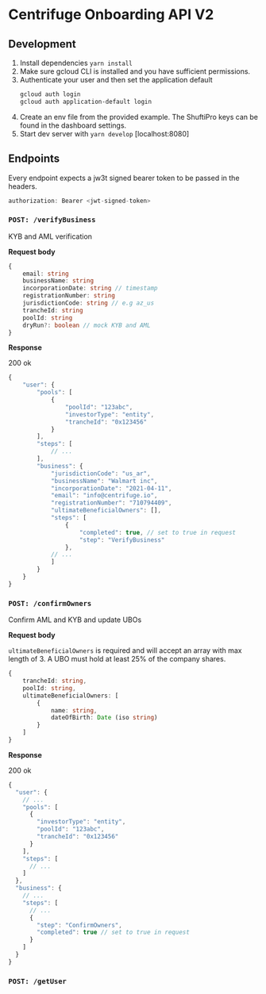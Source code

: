# Centrifuge Onboarding API V2

## Development

1. Install dependencies `yarn install`
2. Make sure gcloud CLI is installed and you have sufficient permissions.
3. Authenticate your user and then set the application default
   ```sh
   gcloud auth login
   gcloud auth application-default login
   ```
4. Create an env file from the provided example. The ShuftiPro keys can be found in the dashboard settings.
5. Start dev server with `yarn develop` [localhost:8080]

## Endpoints

Every endpoint expects a jw3t signed bearer token to be passed in the headers.

```js
authorization: Bearer <jwt-signed-token>
```

### `POST: /verifyBusiness`

KYB and AML verification

**Request body**

```ts
{
    email: string
    businessName: string
    incorporationDate: string // timestamp
    registrationNumber: string
    jurisdictionCode: string // e.g az_us
    trancheId: string
    poolId: string
    dryRun?: boolean // mock KYB and AML
}
```

**Response**

200 ok

```js
{
	"user": {
		"pools": [
			{
				"poolId": "123abc",
				"investorType": "entity",
				"trancheId": "0x123456"
			}
		],
		"steps": [
			// ...
		],
		"business": {
			"jurisdictionCode": "us_ar",
			"businessName": "Walmart inc",
			"incorporationDate": "2021-04-11",
			"email": "info@centrifuge.io",
			"registrationNumber": "710794409",
			"ultimateBeneficialOwners": [],
			"steps": [
				{
					"completed": true, // set to true in request
					"step": "VerifyBusiness"
				},
			// ...
			]
		}
	}
}
```

### `POST: /confirmOwners`

Confirm AML and KYB and update UBOs

**Request body**

`ultimateBeneficialOwners` is required and will accept an array with max length of 3. A UBO must hold at least 25% of the company shares.

```ts
{
  	trancheId: string,
    poolId: string,
    ultimateBeneficialOwners: [
        {
            name: string,
            dateOfBirth: Date (iso string)
        }
    ]
}
```

**Response**

200 ok

```js
{
  "user": {
    // ...
    "pools": [
      {
        "investorType": "entity",
        "poolId": "123abc",
        "trancheId": "0x123456"
      }
    ],
    "steps": [
      // ...
    ]
  },
  "business": {
    // ...
    "steps": [
      // ...
      {
        "step": "ConfirmOwners",
        "completed": true // set to true in request
      }
    ]
  }
}
```

### `POST: /getUser`
